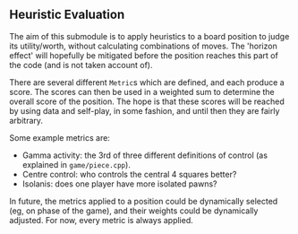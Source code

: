 ## Heuristic Evaluation

The aim of this submodule is to apply heuristics to a board position to judge its utility/worth, without calculating
combinations of moves. The 'horizon effect' will hopefully be mitigated before the position reaches this part of the
code (and is not taken account of).

There are several different `Metric`s which are defined, and each produce a score. The scores can then be used in a 
weighted sum to determine the overall score of the position. The hope is that these scores will be reached by using
data and self-play, in some fashion, and until then they are fairly arbitrary.

Some example metrics are:
- Gamma activity: the 3rd of three different definitions of control (as explained in `game/piece.cpp`).
- Centre control: who controls the central 4 squares better?
- Isolanis: does one player have more isolated pawns?

In future, the metrics applied to a position could be dynamically selected (eg, on phase of the game), and their
weights could be dynamically adjusted. For now, every metric is always applied.
